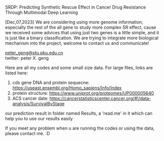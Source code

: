 SRDP: Predicting Synthetic Rescue Effect in Cancer Drug Resistance Through Multimodal Deep Learning

[Dec,07,2023]
We are considering using more genome information, especially the rest of the all gene to study more complex SR effect, cause we received some advices that using just two genes is a little simple, and it is just like a binary classification. 
We are trying to integrate more biological mechanism into the project, welcome to contact us and communicate!

peter_geng@stu.pku.edu.cn\
twitter: peter X. geng

Here are all my codes and some small size data.
For large files, links are listed here: 

1) cds gene DNA and protein sequecne: https://useast.ensembl.org/Homo_sapiens/Info/Index 
2) protein structure: https://www.uniprot.org/proteomes/UP000005640
3) ACS cancer date: https://cancerstatisticscenter.cancer.org/#!/data-analysis/SurvivalByStage

our prediction result in folder named Results, a 'read.me' in it which can help you to use our results easily 

If you meet any problem when u are running the codes or using the data, please contact me. :D
